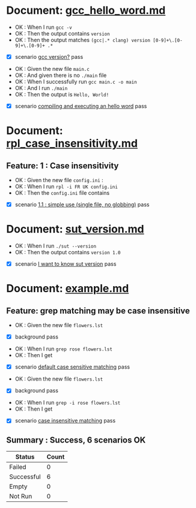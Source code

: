 
# Document: [gcc_hello_word.md](../../examples/gcc_hello_word.md)  
   - OK : When I run `gcc -v`  
   - OK : Then the output contains `version `  
   - OK : Then the output matches `(gcc|.* clang) version [0-9]+\.[0-9]+\.[0-9]+ .*`  
   - [X] scenario   [gcc version?](../../examples/gcc_hello_word.md) pass  

   - OK : Given the new file `main.c`  
   - OK : And given there is no `./main` file  
   - OK : When I successfully run `gcc main.c -o main`  
   - OK : And  I run `./main`  
   - OK : Then the output is `Hello, World!`  
   - [X] scenario   [compiling and executing an hello word](../../examples/gcc_hello_word.md) pass  


# Document: [rpl_case_insensitivity.md](../../examples/rpl_case_insensitivity.md)  
  ## Feature: 1 : Case insensitivity  
   - OK : Given the new file `config.ini` :  
   - OK : When I run `rpl -i FR UK config.ini`    
   - OK : Then the `config.ini` file contains   
   - [X] scenario   [1.1 : simple use (single file, no globbing)](../../examples/rpl_case_insensitivity.md) pass  


# Document: [sut_version.md](../../examples/sut_version.md)  
   - OK : When I run `./sut --version`  
   - OK : Then the output contains `version 1.0`  
   - [X] scenario   [I want to know sut version](../../examples/sut_version.md) pass  


# Document: [example.md](../../../src/help/example.md)  
  ## Feature: grep matching may be case insensitive  
   - OK : Given the new file `flowers.lst`  
   - [X] background [](../../../src/help/example.md) pass  

   - OK : When I run `grep rose flowers.lst`  
   - OK : Then I get   
   - [X] scenario   [default case sensitive matching](../../../src/help/example.md) pass  

   - OK : Given the new file `flowers.lst`  
   - [X] background [](../../../src/help/example.md) pass  

   - OK : When I run `grep -i rose flowers.lst`  
   - OK : Then I get   
   - [X] scenario   [case insensitive matching](../../../src/help/example.md) pass  


## Summary : **Success**, 6 scenarios OK

| Status     | Count |
|------------|-------|
| Failed     | 0     |
| Successful | 6     |
| Empty      | 0     |
| Not Run    | 0     |

